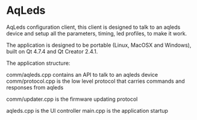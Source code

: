 AqLeds
======

AqLeds configuration client, this client is designed to talk to
an aqleds device and setup all the parameters, timing, led profiles,
to make it work.

The application is designed to be portable (Linux, MacOSX and Windows),
built on Qt 4.7.4 and Qt Creator 2.4.1.

The application structure:

comm/aqleds.cpp     contains an API to talk to an aqleds device
comm/protocol.cpp   is the low level protocol that carries commands and 
                    responses from aqleds

comm/updater.cpp    is the firmware updating protocol

aqleds.cpp  	    is the UI controller
main.cpp 	    is the application startup
